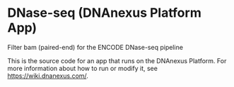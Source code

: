 <!-- dx-header -->
# DNase-seq (DNAnexus Platform App)

Filter bam (paired-end) for the ENCODE DNase-seq pipeline

This is the source code for an app that runs on the DNAnexus Platform.
For more information about how to run or modify it, see
https://wiki.dnanexus.com/.
<!-- /dx-header -->

